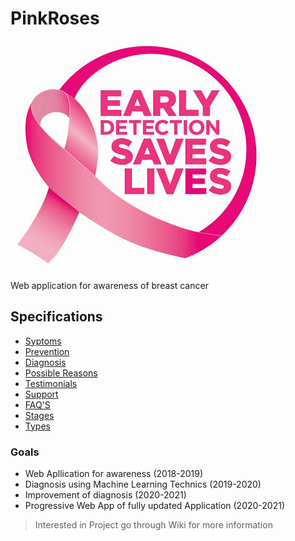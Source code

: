 # PinkRoses

![Breast Cancer](images/images.jpeg)

Web application for awareness of breast cancer


## Specifications

* [Syptoms](https://github.com/Saichethan/PinkRoses/wiki/Symptoms)
* [Prevention](https://github.com/Saichethan/PinkRoses/wiki/Prevention)
* [Diagnosis](https://github.com/Saichethan/PinkRoses/wiki/Diagnosis)
* [Possible Reasons](https://github.com/Saichethan/PinkRoses/wiki/Possible-Reasons)
* [Testimonials](https://github.com/Saichethan/PinkRoses/wiki/Testimonials)
* [Support](https://github.com/Saichethan/PinkRoses/wiki/Support)
* [FAQ'S](https://github.com/Saichethan/PinkRoses/wiki/FAQ'S)
* [Stages]()
* [Types]()


### Goals

* Web Apllication for awareness (2018-2019)
* Diagnosis using Machine Learning Technics (2019-2020)
* Improvement of diagnosis (2020-2021)
* Progressive Web App of fully updated Application (2020-2021)


> Interested in Project go through Wiki for more information
